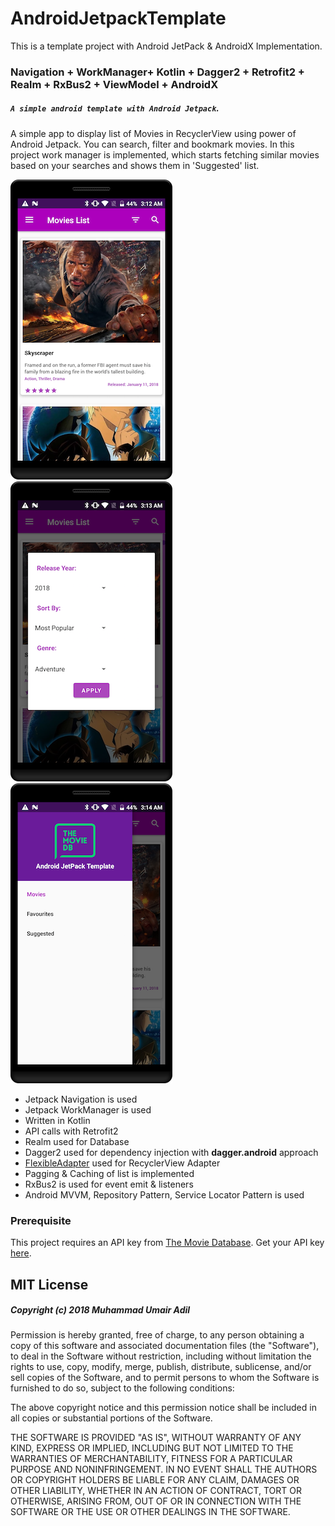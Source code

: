 # AndroidJetpackTemplate
This is a template project with Android JetPack & AndroidX Implementation.

### Navigation + WorkManager+ Kotlin + Dagger2 + Retrofit2 + Realm + RxBus2  + ViewModel + AndroidX
##### `A simple android template with Android Jetpack`. 

A simple app to display list of Movies in RecyclerView using power of Android Jetpack. You can search, filter and bookmark movies. 
In this project work manager is implemented, which starts fetching similar movies based on your searches and shows them in 'Suggested' list.

![Image1](pictures/image1.png)
![Image2](pictures/image2.png)
![Image3](pictures/image3.png)

* Jetpack Navigation is used
* Jetpack WorkManager is used
* Written in Kotlin
* API calls with Retrofit2
* Realm used for Database
* Dagger2 used for dependency injection with **dagger.android** approach
* [FlexibleAdapter](https://github.com/davideas/FlexibleAdapter) used for RecyclerView Adapter
* Pagging & Caching of list is implemented
* RxBus2 is used for event emit & listeners
* Android MVVM, Repository Pattern, Service Locator Pattern is used

### Prerequisite

This project requires an API key from [The Movie Database](https://www.google.com.ph/url?sa=t&rct=j&q=&esrc=s&source=web&cd=1&cad=rja&uact=8&ved=0ahUKEwiCtZOXnfrSAhXDNpQKHZShCg0QFggaMAA&url=https%3A%2F%2Fwww.themoviedb.org%2Fen&usg=AFQjCNFc2kOBuTnm_SAprWVGDgKKH4nJsA). Get your API key [here](https://www.themoviedb.org/account).
                
## MIT License

##### Copyright (c) 2018 Muhammad Umair Adil

Permission is hereby granted, free of charge, to any person obtaining a copy of this software and associated documentation files (the "Software"), to deal in the Software without restriction, including without limitation the rights to use, copy, modify, merge, publish, distribute, sublicense, and/or sell copies of the Software, and to permit persons to whom the Software is furnished to do so, subject to the following conditions:

The above copyright notice and this permission notice shall be included in all copies or substantial portions of the Software.

THE SOFTWARE IS PROVIDED "AS IS", WITHOUT WARRANTY OF ANY KIND, EXPRESS OR IMPLIED, INCLUDING BUT NOT LIMITED TO THE WARRANTIES OF MERCHANTABILITY, FITNESS FOR A PARTICULAR PURPOSE AND NONINFRINGEMENT. IN NO EVENT SHALL THE AUTHORS OR COPYRIGHT HOLDERS BE LIABLE FOR ANY CLAIM, DAMAGES OR OTHER LIABILITY, WHETHER IN AN ACTION OF CONTRACT, TORT OR OTHERWISE, ARISING FROM, OUT OF OR IN CONNECTION WITH THE SOFTWARE OR THE USE OR OTHER DEALINGS IN THE SOFTWARE.